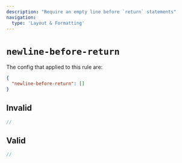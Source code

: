 ```yaml
---
description: "Require an empty line before `return` statements"
navigation:
  type: 'Layout & Formatting'
---
```


# `newline-before-return`

The config that applied to this rule are:

```json
{
  "newline-before-return": []
}
```

## Invalid

```js invalid
//
```

## Valid

```js valid
//
```
  